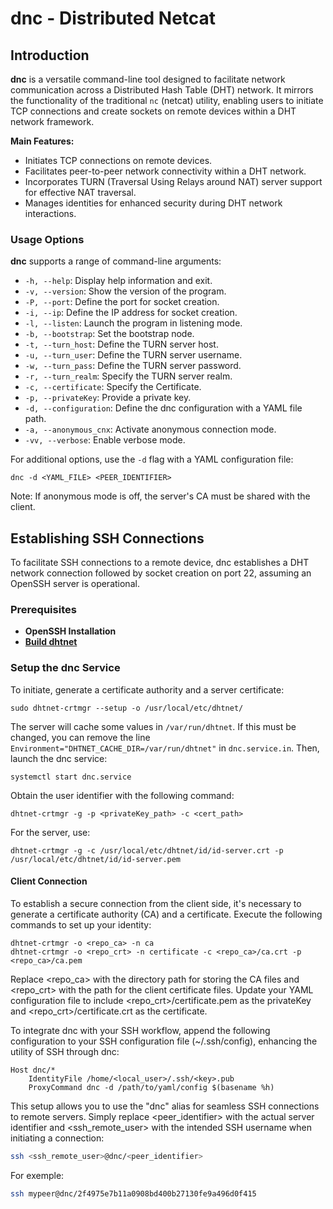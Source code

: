 # dnc - Distributed Netcat

## Introduction

**dnc** is a versatile command-line tool designed to facilitate network communication across a Distributed Hash Table (DHT) network. It mirrors the functionality of the traditional `nc` (netcat) utility, enabling users to initiate TCP connections and create sockets on remote devices within a DHT network framework.

**Main Features:**
- Initiates TCP connections on remote devices.
- Facilitates peer-to-peer network connectivity within a DHT network.
- Incorporates TURN (Traversal Using Relays around NAT) server support for effective NAT traversal.
- Manages identities for enhanced security during DHT network interactions.

### Usage Options

**dnc** supports a range of command-line arguments:

- `-h, --help`: Display help information and exit.
- `-v, --version`: Show the version of the program.
- `-P, --port`: Define the port for socket creation.
- `-i, --ip`: Define the IP address for socket creation.
- `-l, --listen`: Launch the program in listening mode.
- `-b, --bootstrap`: Set the bootstrap node.
- `-t, --turn_host`: Define the TURN server host.
- `-u, --turn_user`: Define the TURN server username.
- `-w, --turn_pass`: Define the TURN server password.
- `-r, --turn_realm`: Specify the TURN server realm.
- `-c, --certificate`: Specify the Certificate.
- `-p, --privateKey`: Provide a private key.
- `-d, --configuration`: Define the dnc configuration with a YAML file path.
- `-a, --anonymous_cnx`: Activate anonymous connection mode.
- `-vv, --verbose`: Enable verbose mode.

For additional options, use the `-d` flag with a YAML configuration file:
```shell
dnc -d <YAML_FILE> <PEER_IDENTIFIER>
```
Note: If anonymous mode is off, the server's CA must be shared with the client.

## Establishing SSH Connections
To facilitate SSH connections to a remote device, dnc establishes a DHT network connection followed by socket creation on port 22, assuming an OpenSSH server is operational.

### Prerequisites
- **OpenSSH Installation**
- **[Build dhtnet](../../BUILD.md)**

### Setup the dnc Service
To initiate, generate a certificate authority and a server certificate:

```shell
sudo dhtnet-crtmgr --setup -o /usr/local/etc/dhtnet/
```
The server will cache some values in `/var/run/dhtnet`. If this must be changed,
you can remove the line `Environment="DHTNET_CACHE_DIR=/var/run/dhtnet"` in `dnc.service.in`.
Then, launch the dnc service:
```shell
systemctl start dnc.service
```
Obtain the user identifier with the following command:
```shell
dhtnet-crtmgr -g -p <privateKey_path> -c <cert_path>
```
For the server, use:
```shell
dhtnet-crtmgr -g -c /usr/local/etc/dhtnet/id/id-server.crt -p /usr/local/etc/dhtnet/id/id-server.pem
```

#### Client Connection
To establish a secure connection from the client side, it's necessary to generate a certificate authority (CA) and a certificate. Execute the following commands to set up your identity:

```shell
dhtnet-crtmgr -o <repo_ca> -n ca
dhtnet-crtmgr -o <repo_crt> -n certificate -c <repo_ca>/ca.crt -p <repo_ca>/ca.pem
```
Replace <repo_ca> with the directory path for storing the CA files and <repo_crt> with the path for the client certificate files. Update your YAML configuration file to include <repo_crt>/certificate.pem as the privateKey and <repo_crt>/certificate.crt as the certificate.

To integrate dnc with your SSH workflow, append the following configuration to your SSH configuration file (~/.ssh/config), enhancing the utility of SSH through dnc:

```ssh
Host dnc/*
    IdentityFile /home/<local_user>/.ssh/<key>.pub
    ProxyCommand dnc -d /path/to/yaml/config $(basename %h)
```

This setup allows you to use the "dnc" alias for seamless SSH connections to remote servers. Simply replace <peer_identifier> with the actual server identifier and <ssh_remote_user> with the intended SSH username when initiating a connection:
```sh
ssh <ssh_remote_user>@dnc/<peer_identifier>
```
For exemple:
```sh
ssh mypeer@dnc/2f4975e7b11a0908bd400b27130fe9a496d0f415
```
